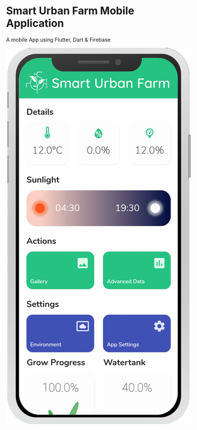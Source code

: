 # Smart Urban Farm Mobile Application

A mobile App using Flutter, Dart & Firebase 

![Alt text](/images/app.png "SUF APP")


